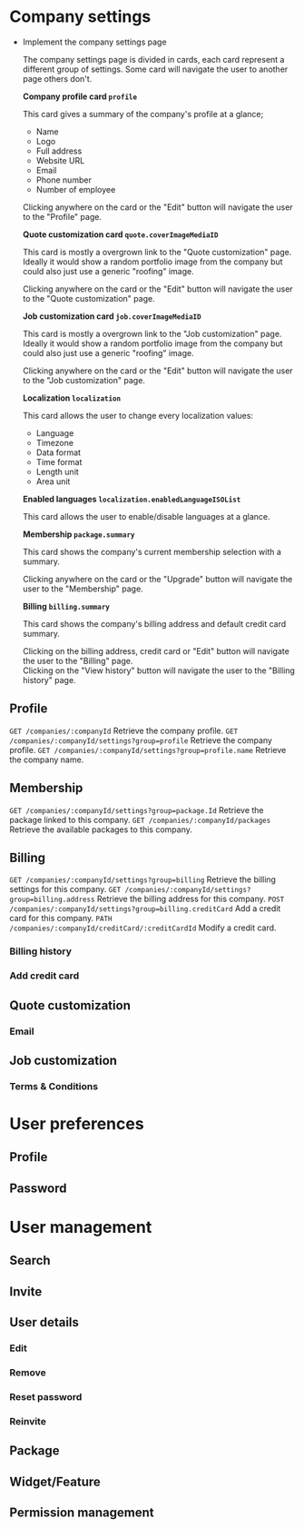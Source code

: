 # Company settings

 * Implement the company settings page
   
   The company settings page is divided in cards, each card represent a different group of settings. 
   Some card will navigate the user to another page others don't.
   
   **Company profile card `profile`**  
   
   This card gives a summary of the company's profile at a glance;
   
    * Name
    * Logo
    * Full address
    * Website URL
    * Email
    * Phone number
    * Number of employee
    
   Clicking anywhere on the card or the "Edit" button will navigate the user to the "Profile" page.
   
   **Quote customization card `quote.coverImageMediaID`**
   
   This card is mostly a overgrown link to the "Quote customization" page.  
   Ideally it would show a random portfolio image from the company but could also just use a generic "roofing" image.
   
   Clicking anywhere on the card or the "Edit" button will navigate the user to the "Quote customization" page.
   
   **Job customization card `job.coverImageMediaID`**
  
   This card is mostly a overgrown link to the "Job customization" page.  
   Ideally it would show a random portfolio image from the company but could also just use a generic "roofing" image.
  
   Clicking anywhere on the card or the "Edit" button will navigate the user to the "Job customization" page.

   **Localization `localization`**

   This card allows the user to change every localization values:
   
    * Language
    * Timezone
    * Data format
    * Time format
    * Length unit
    * Area unit
    
   **Enabled languages `localization.enabledLanguageISOList`**
   
   This card allows the user to enable/disable languages at a glance.
   
   **Membership `package.summary`**
   
   This card shows the company's current membership selection with a summary.
   
   Clicking anywhere on the card or the "Upgrade" button will navigate the user to the "Membership" page.
   
   **Billing `billing.summary`**
   
   This card shows the company's billing address and default credit card summary.  
   
   Clicking on the billing address, credit card or "Edit" button will navigate the user to the "Billing" page.  
   Clicking on the "View history" button will navigate the user to the "Billing history" page.
   

## Profile

`GET /companies/:companyId` Retrieve the company profile.
`GET /companies/:companyId/settings?group=profile` Retrieve the company profile.
`GET /companies/:companyId/settings?group=profile.name` Retrieve the company name.

## Membership

`GET /companies/:companyId/settings?group=package.Id` Retrieve the package linked to this company.
`GET /companies/:companyId/packages` Retrieve the available packages to this company.

## Billing

`GET /companies/:companyId/settings?group=billing` Retrieve the billing settings for this company.
`GET /companies/:companyId/settings?group=billing.address` Retrieve the billing address for this company.
`POST /companies/:companyId/settings?group=billing.creditCard` Add a credit card for this company.
`PATH /companies/:companyId/creditCard/:creditCardId` Modify a credit card.

### Billing history

### Add credit card

## Quote customization

### Email

## Job customization

### Terms & Conditions

# User preferences

## Profile

## Password

# User management

## Search

## Invite

## User details

### Edit

### Remove

### Reset password

### Reinvite


## Package

## Widget/Feature

## Permission management